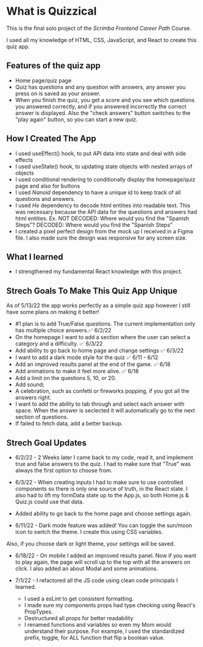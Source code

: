 # What is Quizzical

This is the final solo project of the *Scrimba Frontend Career Path* Course.

I used all my knowledge of HTML, CSS, JavaScript, and React to create this quiz app.

## Features of the quiz app
- Home page/quiz page
- Quiz has questions and any question with answers, any answer you press on is saved as your answer.
- When you finish the quiz, you get a score and you see which questions you answered correctly, and if you answered incorrectly the correct answer is displayed. Also the "check answers" button switches to the "play again" button, so you can start a new quiz.

## How I Created The App
- I used useEffect() hook, to put API data into state and deal with side effects
- I used useState() hook, to updating state objects with nested arrays of objects  
- I used conditional rendering to conditionally display the homepage/quiz page and also for buttons
- I used *Nanoid* dependency to have a unique id to keep track of all questions and answers.
- I used *He* dependency to decode html entities into readable text. This was necessary because the API data for the questions
and answers had html entities. Ex. NOT DECODED: Where would you find the &quot;Spanish Steps&quot;? DECODED: Where would you find the "Spanish Steps"
- I created a pixel perfect design from the mock up I received in a Figma file. I also made sure the design was responsive for any screen size.

## What I learned
- I strengthened my fundamental React knowledge with this project.

## Strech Goals To Make This Quiz App Unique
As of 5/13/22 the app works perfectly as a simple quiz app however I still have some plans on making it better!
- #1 plan is to add True/False questions. The current implementation only has multiple choice answers.✅ 6/2/22 
- On the homepage I want to add a section where the user can select a category and a difficulty. ✅ 6/3/22
- Add ability to go back to home page and change settings ✅ 6/3/22
- I want to add a dark mode style for the quiz ✅ 6/11 - 6/12
- Add an improved results panel at the end of the game. ✅ 6/18
- Add animations to make it feel more alive. ✅ 6/18
- Add a limit on the questions 5, 10, or 20.
- Add sound;
- A celebration, such as confetti or fireworks popping, if you got all the answers right.
- I want to add the ability to tab through and select each answer with space. When the answer is seclected it will automatically go to the next section of questions.
- If failed to fetch data, add a better backup.

## Strech Goal Updates
- 6/2/22 - 2 Weeks later I came back to my code, read it, and implement true and false answers to the quiz. I had to make sure that "True" was always the first option to choose from.
- 6/3/22 - When creating inputs I had to make sure to use controlled components so there is only one source of truth, in the React state. I also had to lift my formData state up to the App.js, so both Home.js & Quiz.js could use that data.

- Added ability to go back to the home page and choose settings again.

- 6/11/22 - Dark mode feature was added! You can toggle the sun/moon icon to switch the theme. I create this using CSS variables.

Also, if you choose dark or light theme, your settings will be saved.

- 6/18/22 - On mobile I added an improved results panel. Now if you want to play again, the page will scroll up to the top with all the answers on click. I also added an about Modal and some animations.

- 7/1/22 - I refactored all the JS code using clean code principals I learned.
    - I used a esLint to get consistent formatting.
    - I made sure my components props had type checking using React's PropTypes.
    - Destructured all props for better readability
    - I renamed functions and variables so even my Mom would understand their purpose. For example, I used the standardized prefix, toggle, for ALL function that flip a boolean value.